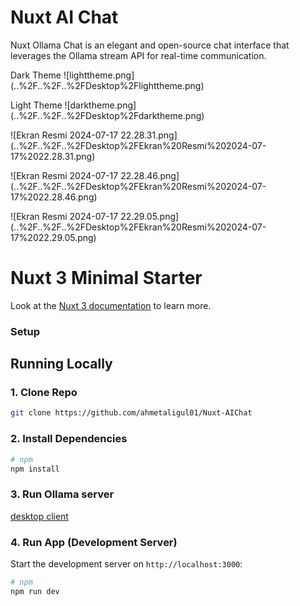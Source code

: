 # Nuxt AI Chat
Nuxt Ollama Chat is an elegant and open-source chat interface that leverages the Ollama stream API for real-time communication.
<p></p>
Dark Theme
![lighttheme.png](..%2F..%2F..%2FDesktop%2Flighttheme.png)<p></p>
Light Theme
![darktheme.png](..%2F..%2F..%2FDesktop%2Fdarktheme.png)<p></p>
![Ekran Resmi 2024-07-17 22.28.31.png](..%2F..%2F..%2FDesktop%2FEkran%20Resmi%202024-07-17%2022.28.31.png)<p></p>
![Ekran Resmi 2024-07-17 22.28.46.png](..%2F..%2F..%2FDesktop%2FEkran%20Resmi%202024-07-17%2022.28.46.png)<p></p>
![Ekran Resmi 2024-07-17 22.29.05.png](..%2F..%2F..%2FDesktop%2FEkran%20Resmi%202024-07-17%2022.29.05.png)<p></p>


# Nuxt 3 Minimal Starter
Look at the [Nuxt 3 documentation](https://nuxt.com/docs/getting-started/introduction) to learn more.

### Setup

## Running Locally

### 1. Clone Repo
```bash
git clone https://github.com/ahmetaligul01/Nuxt-AIChat
```

### 2. Install Dependencies
```bash
# npm
npm install
```

### 3. Run Ollama server
[desktop client](https://ollama.com/download)

### 4. Run App (Development Server)

Start the development server on `http://localhost:3000`:

```bash
# npm
npm run dev
```